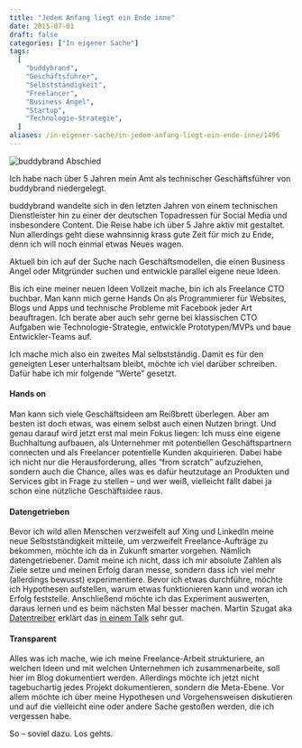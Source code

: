 ```yaml
---
title: "Jedem Anfang liegt ein Ende inne"
date: 2015-07-01
draft: false
categories: ["In eigener Sache"]
tags:
  [
    "buddybrand",
    "Geschäftsführer",
    "Selbstständigkeit",
    "Freelancer",
    "Business Angel",
    "Startup",
    "Technologie-Strategie",
  ]
aliases: /in-eigener-sache/in-jedem-anfang-liegt-ein-ende-inne/1496
---
```


![buddybrand Abschied](/images/wp/IMG_1826-1024x579.jpg)

Ich habe nach über 5 Jahren mein Amt als technischer Geschäftsführer von buddybrand niedergelegt.

buddybrand wandelte sich in den letzten Jahren von einem technischen Dienstleister hin zu einer der deutschen Topadressen für Social Media und insbesondere Content. Die Reise habe ich über 5 Jahre aktiv mit gestaltet. Nun allerdings geht diese wahnsinnig krass gute Zeit für mich zu Ende, denn ich will noch einmal etwas Neues wagen.

Aktuell bin ich auf der Suche nach Geschäftsmodellen, die einen Business Angel oder Mitgründer suchen und entwickle parallel eigene neue Ideen.

Bis ich eine meiner neuen Ideen Vollzeit mache, bin ich als Freelance CTO buchbar. Man kann mich gerne Hands On als Programmierer für Websites, Blogs und Apps und technische Probleme mit Facebook jeder Art beauftragen. Ich berate aber auch sehr gerne bei klassischen CTO Aufgaben wie Technologie-Strategie, entwickle Prototypen/MVPs und baue Entwickler-Teams auf.

Ich mache mich also ein zweites Mal selbstständig. Damit es für den geneigten Leser unterhaltsam bleibt, möchte ich viel darüber schreiben. Dafür habe ich mir folgende “Werte” gesetzt.

#### Hands on

Man kann sich viele Geschäftsideen am Reißbrett überlegen. Aber am besten ist doch etwas, was einem selbst auch einen Nutzen bringt. Und genau darauf wird jetzt erst mal mein Fokus liegen: Ich muss eine eigene Buchhaltung aufbauen, als Unternehmer mit potentiellen Geschäftspartnern connecten und als Freelancer potentielle Kunden akquirieren. Dabei habe ich nicht nur die Herausforderung, alles “from scratch” aufzuziehen, sondern auch die Chance, alles was es dafür heutzutage an Produkten und Services gibt in Frage zu stellen – und wer weiß, vielleicht fällt dabei ja schon eine nützliche Geschäftsidee raus.

#### Datengetrieben

Bevor ich wild allen Menschen verzweifelt auf Xing und LinkedIn meine neue Selbstständigkeit mitteile, um verzweifelt Freelance-Aufträge zu bekommen, möchte ich da in Zukunft smarter vorgehen. Nämlich datengetriebener. Damit meine ich nicht, dass ich mir absolute Zahlen als Ziele setze und meinen Erfolg daran messe, sondern dass ich viel mehr (allerdings bewusst) experimentiere. Bevor ich etwas durchführe, möchte ich Hypothesen aufstellen, warum etwas funktionieren kann und woran ich Erfolg feststelle. Anschließend möchte ich das Experiment auswerten, daraus lernen und es beim nächsten Mal besser machen. Martin Szugat aka [Datentreiber](http://datentreiber.de/) erklärt das [in einem Talk](http://de.slideshare.net/Datentreiber/vom-datengetriebenen-unternehmen-zum-datentreiber) sehr gut.

#### Transparent

Alles was ich mache, wie ich meine Freelance-Arbeit strukturiere, an welchen Ideen und mit welchen Unternehmen ich zusammenarbeite, soll hier im Blog dokumentiert werden. Allerdings möchte ich jetzt nicht tagebuchartig jedes Projekt dokumentieren, sondern die Meta-Ebene. Vor allem möchte ich über meine Hypothesen und Vorgehensweisen diskutieren und auf die vielleicht eine oder andere Sache gestoßen werden, die ich vergessen habe.

So – soviel dazu. Los gehts.
